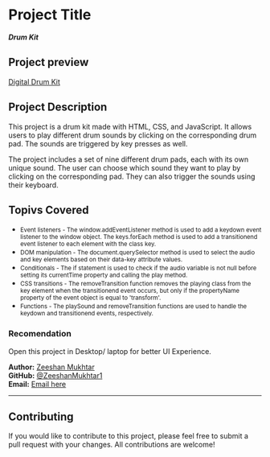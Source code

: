 

# Project Title  
***Drum Kit***  

## Project preview  
[Digital Drum Kit](https://zeeshanmukhtar1.github.io/Drum-kit/)

## Project Description

This project is a drum kit made with HTML, CSS, and JavaScript. It allows users to play different drum sounds by clicking on the corresponding drum pad. The sounds are triggered by key presses as well.

The project includes a set of nine different drum pads, each with its own unique sound. The user can choose which sound they want to play by clicking on the corresponding pad. They can also trigger the sounds using their keyboard. 

 ## Topivs Covered 
 - <small>Event listeners - The window.addEventListener method is used to add a keydown event listener to the window object. The keys.forEach method is used to add a transitionend event listener to each element with the class key.</small>
 - <small>DOM manipulation - The document.querySelector method is used to select the audio and key elements based on their data-key attribute values.</small>
 - <small>Conditionals - The if statement is used to check if the audio variable is not null before setting its currentTime property and calling the play method.</small>
 - <small>CSS transitions - The removeTransition function removes the playing class from the key element when the transitionend event occurs, but only if the propertyName property of the event object is equal to 'transform'.</small>
 - <small>Functions - The playSound and removeTransition functions are used to handle the keydown and transitionend events, respectively.</small>

### Recomendation  
Open this project in Desktop/ laptop for better UI Experience.

**Author:** [Zeeshan Mukhtar](https://www.linkedin.com/in/zeeshan-mukhtar-b0a12a243/)  
**GitHub:** [@ZeeshanMukhtar1](https://github.com/ZeeshanMukhtar1)  
**Email:** [Email here](mailto:zeshanmukhtar878@gmail.com)  


---
## Contributing 
If you would like to contribute to this project, please feel free to submit a pull request with your changes. All contributions are welcome!   
